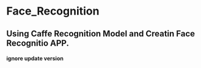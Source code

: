 # Face_Recognition

## Using Caffe Recognition Model and Creatin Face Recognitio APP.

#### ignore update version
